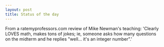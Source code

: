 ```yaml
---
layout: post
title: Status of the day
---
```


From a ratemyprofessors.com review of Mike Newman's teaching: 
'Clearly LOVES math, makes tons of jokes; ie, someone asks how many questions
on the midterm and he replies "well... it's an integer number".'
